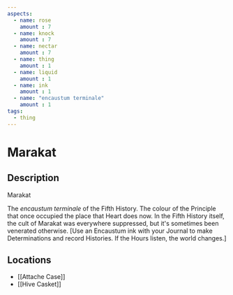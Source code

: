 ```yaml
---
aspects: 
  - name: rose
    amount : 7
  - name: knock
    amount : 7
  - name: nectar
    amount : 7
  - name: thing
    amount : 1
  - name: liquid
    amount : 1
  - name: ink
    amount : 1
  - name: "encaustum terminale"
    amount : 1
tags:
  - thing
---
```


# Marakat

## Description
Marakat

The <i>encaustum terminale</i> of the Fifth History. The colour of the Principle that once occupied the place that Heart does now. In the Fifth History itself, the cult of Marakat was everywhere suppressed, but it's sometimes been venerated otherwise. [Use an Encaustum ink with your Journal to make Determinations and record Histories. If the Hours listen, the world changes.]
## Locations
- [[Attache Case]]
- [[Hive Casket]]